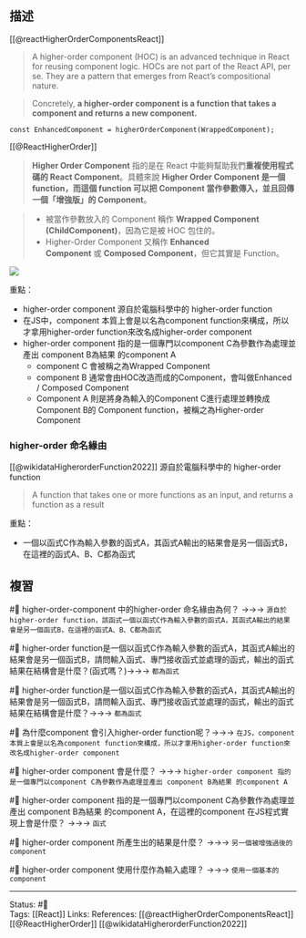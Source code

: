 ## 描述

[[@reactHigherOrderComponentsReact]]
> A higher-order component (HOC) is an advanced technique in React for reusing component logic. HOCs are not part of the React API, per se. They are a pattern that emerges from React’s compositional nature.

> Concretely, **a higher-order component is a function that takes a component and returns a new component.**

```
const EnhancedComponent = higherOrderComponent(WrappedComponent);
```

[[@ReactHigherOrder]]
> **Higher Order Component** 指的是在 React 中能夠幫助我們**重複使用程式碼的 React Component**。具體來說 **Higher Order Component 是一個 function，而這個 function 可以把 Component 當作參數傳入，並且回傳一個「增強版」的 Component**。

> -   被當作參數放入的 Component 稱作 **Wrapped Component (ChildComponent)**，因為它是被 HOC 包住的。
> -   Higher-Order Component 又稱作 **Enhanced Component** 或 **Composed Component**，但它其實是 Function。

![](https://i.imgur.com/1V7ivZi.png)


重點：
- higher-order component 源自於電腦科學中的 higher-order function
- 在JS中，component  本質上會是以名為component function來構成，所以才拿用higher-order function來改名成higher-order component
- higher-order component 指的是一個專門以component C為參數作為處理並產出 component B為結果 的component A 
	- component C 會被稱之為Wrapped Component
	- component B 通常會由HOC改造而成的Component，會叫做Enhanced / Composed Component
	- Component A 則是將身為輸入的Component C進行處理並轉換成Component B的 Component function，被稱之為Higher-order Component

### higher-order 命名緣由

[[@wikidataHigherorderFunction2022]]
源自於電腦科學中的 higher-order function 
> A function that takes one or more functions as an input, and returns a function as a result

重點：
-  一個以函式C作為輸入參數的函式A，其函式A輸出的結果會是另一個函式B，在這裡的函式A、B、C都為函式

## 複習

#🧠 higher-order-component 中的higher-order 命名緣由為何？ ->->-> `源自於higher-order function，該函式一個以函式C作為輸入參數的函式A，其函式A輸出的結果會是另一個函式B，在這裡的函式A、B、C都為函式`
<!--SR:!2023-05-15,135,250-->

#🧠 higher-order function是一個以函式C作為輸入參數的函式A，其函式A輸出的結果會是另一個函式B，請問輸入函式、專門接收函式並處理的函式，輸出的函式結果在結構會是什麼？(函式嗎？)->->-> `都為函式`
<!--SR:!2023-08-01,188,250-->

#🧠 higher-order function是一個以函式C作為輸入參數的函式A，其函式A輸出的結果會是另一個函式B，請問輸入函式、專門接收函式並處理的函式，輸出的函式結果在結構會是什麼？->->-> `都為函式`
<!--SR:!2023-05-18,138,250-->

#🧠 為什麼component 會引入higher-order function呢？->->-> `在JS，component  本質上會是以名為component function來構成，所以才拿用higher-order function來改名成higher-order component`
<!--SR:!2023-06-24,162,250-->

#🧠 higher-order component 會是什麼？ ->->-> `higher-order component 指的是一個專門以component C為參數作為處理並產出 component B為結果 的component A`
<!--SR:!2024-07-19,393,250-->

#🧠 higher-order component 指的是一個專門以component C為參數作為處理並產出 component B為結果 的component A，在這裡的component 在JS程式實現上會是什麼？ ->->-> `函式`
<!--SR:!2023-08-06,191,250-->

#🧠 higher-order component 所產生出的結果是什麼？ ->->-> `另一個被增強過後的component`
<!--SR:!2024-08-22,415,250-->

#🧠 higher-order component 使用什麼作為輸入處理？ ->->-> `使用一個基本的component`
<!--SR:!2024-12-05,478,250-->


---
Status: #🌱  
Tags:
[[React]]
Links:
References:
[[@reactHigherOrderComponentsReact]]
[[@ReactHigherOrder]]
[[@wikidataHigherorderFunction2022]]